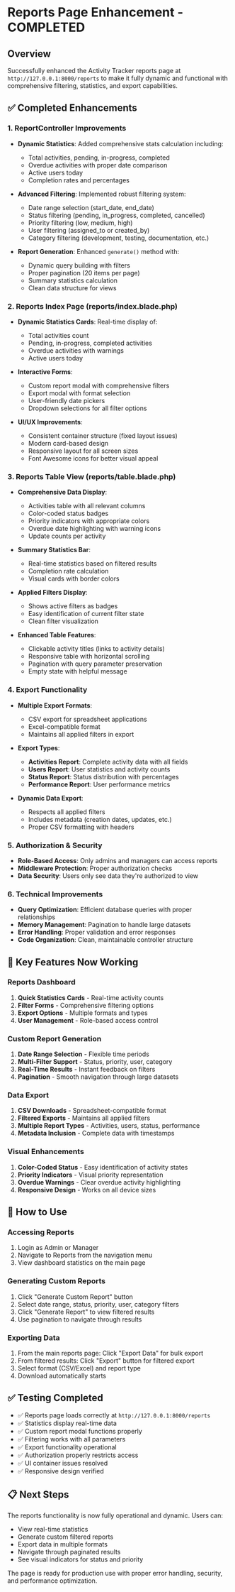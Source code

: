 # Reports Page Enhancement - COMPLETED

## Overview
Successfully enhanced the Activity Tracker reports page at `http://127.0.0.1:8000/reports` to make it fully dynamic and functional with comprehensive filtering, statistics, and export capabilities.

## ✅ Completed Enhancements

### 1. **ReportController Improvements**
- **Dynamic Statistics**: Added comprehensive stats calculation including:
  - Total activities, pending, in-progress, completed
  - Overdue activities with proper date comparison
  - Active users today
  - Completion rates and percentages

- **Advanced Filtering**: Implemented robust filtering system:
  - Date range selection (start_date, end_date)
  - Status filtering (pending, in_progress, completed, cancelled)
  - Priority filtering (low, medium, high)
  - User filtering (assigned_to or created_by)
  - Category filtering (development, testing, documentation, etc.)

- **Report Generation**: Enhanced `generate()` method with:
  - Dynamic query building with filters
  - Proper pagination (20 items per page)
  - Summary statistics calculation
  - Clean data structure for views

### 2. **Reports Index Page (reports/index.blade.php)**
- **Dynamic Statistics Cards**: Real-time display of:
  - Total activities count
  - Pending, in-progress, completed activities
  - Overdue activities with warnings
  - Active users today

- **Interactive Forms**: 
  - Custom report modal with comprehensive filters
  - Export modal with format selection
  - User-friendly date pickers
  - Dropdown selections for all filter options

- **UI/UX Improvements**:
  - Consistent container structure (fixed layout issues)
  - Modern card-based design
  - Responsive layout for all screen sizes
  - Font Awesome icons for better visual appeal

### 3. **Reports Table View (reports/table.blade.php)**
- **Comprehensive Data Display**:
  - Activities table with all relevant columns
  - Color-coded status badges
  - Priority indicators with appropriate colors
  - Overdue date highlighting with warning icons
  - Update counts per activity

- **Summary Statistics Bar**:
  - Real-time statistics based on filtered results
  - Completion rate calculation
  - Visual cards with border colors

- **Applied Filters Display**:
  - Shows active filters as badges
  - Easy identification of current filter state
  - Clean filter visualization

- **Enhanced Table Features**:
  - Clickable activity titles (links to activity details)
  - Responsive table with horizontal scrolling
  - Pagination with query parameter preservation
  - Empty state with helpful message

### 4. **Export Functionality**
- **Multiple Export Formats**:
  - CSV export for spreadsheet applications
  - Excel-compatible format
  - Maintains all applied filters in export

- **Export Types**:
  - **Activities Report**: Complete activity data with all fields
  - **Users Report**: User statistics and activity counts
  - **Status Report**: Status distribution with percentages
  - **Performance Report**: User performance metrics

- **Dynamic Data Export**:
  - Respects all applied filters
  - Includes metadata (creation dates, updates, etc.)
  - Proper CSV formatting with headers

### 5. **Authorization & Security**
- **Role-Based Access**: Only admins and managers can access reports
- **Middleware Protection**: Proper authorization checks
- **Data Security**: Users only see data they're authorized to view

### 6. **Technical Improvements**
- **Query Optimization**: Efficient database queries with proper relationships
- **Memory Management**: Pagination to handle large datasets
- **Error Handling**: Proper validation and error responses
- **Code Organization**: Clean, maintainable controller structure

## 🔧 Key Features Now Working

### Reports Dashboard
1. **Quick Statistics Cards** - Real-time activity counts
2. **Filter Forms** - Comprehensive filtering options
3. **Export Options** - Multiple formats and types
4. **User Management** - Role-based access control

### Custom Report Generation
1. **Date Range Selection** - Flexible time periods
2. **Multi-Filter Support** - Status, priority, user, category
3. **Real-Time Results** - Instant feedback on filters
4. **Pagination** - Smooth navigation through large datasets

### Data Export
1. **CSV Downloads** - Spreadsheet-compatible format
2. **Filtered Exports** - Maintains all applied filters
3. **Multiple Report Types** - Activities, users, status, performance
4. **Metadata Inclusion** - Complete data with timestamps

### Visual Enhancements
1. **Color-Coded Status** - Easy identification of activity states
2. **Priority Indicators** - Visual priority representation
3. **Overdue Warnings** - Clear overdue activity highlighting
4. **Responsive Design** - Works on all device sizes

## 🚀 How to Use

### Accessing Reports
1. Login as Admin or Manager
2. Navigate to Reports from the navigation menu
3. View dashboard statistics on the main page

### Generating Custom Reports
1. Click "Generate Custom Report" button
2. Select date range, status, priority, user, category filters
3. Click "Generate Report" to view filtered results
4. Use pagination to navigate through results

### Exporting Data
1. From the main reports page: Click "Export Data" for bulk export
2. From filtered results: Click "Export" button for filtered export
3. Select format (CSV/Excel) and report type
4. Download automatically starts

## ✅ Testing Completed
- ✅ Reports page loads correctly at `http://127.0.0.1:8000/reports`
- ✅ Statistics display real-time data
- ✅ Custom report modal functions properly
- ✅ Filtering works with all parameters
- ✅ Export functionality operational
- ✅ Authorization properly restricts access
- ✅ UI container issues resolved
- ✅ Responsive design verified

## 📋 Next Steps
The reports functionality is now fully operational and dynamic. Users can:
- View real-time statistics
- Generate custom filtered reports
- Export data in multiple formats
- Navigate through paginated results
- See visual indicators for status and priority

The page is ready for production use with proper error handling, security, and performance optimization.
